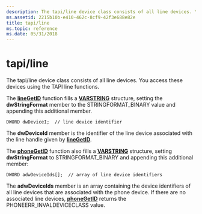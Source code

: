 ```yaml
---
description: The tapi/line device class consists of all line devices. You access these devices using the TAPI line functions.
ms.assetid: 2215b10b-e410-462c-8cf9-42f3e688e82e
title: tapi/line
ms.topic: reference
ms.date: 05/31/2018
---
```


# tapi/line

The tapi/line device class consists of all line devices. You access these devices using the TAPI line functions.

The [**lineGetID**](/windows/desktop/api/Tapi/nf-tapi-linegetid) function fills a [**VARSTRING**](/windows/desktop/api/Tapi/ns-tapi-varstring) structure, setting the **dwStringFormat** member to the STRINGFORMAT\_BINARY value and appending this additional member.

``` syntax
DWORD dwDeviceI;  // line device identifier
```

The **dwDeviceId** member is the identifier of the line device associated with the line handle given by [**lineGetID**](/windows/desktop/api/Tapi/nf-tapi-linegetid).

The [**phoneGetID**](/windows/desktop/api/Tapi/nf-tapi-phonegetid) function also fills a [**VARSTRING**](/windows/desktop/api/Tapi/ns-tapi-varstring) structure, setting **dwStringFormat** to STRINGFORMAT\_BINARY and appending this additional member:

``` syntax
DWORD adwDeviceIds[];  // array of line device identifiers
```

The **adwDeviceIds** member is an array containing the device identifiers of all line devices that are associated with the phone device. If there are no associated line devices, [**phoneGetID**](/windows/desktop/api/Tapi/nf-tapi-phonegetid) returns the PHONEERR\_INVALDEVICECLASS value.

 

 



